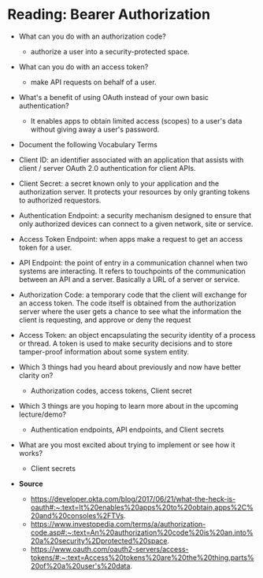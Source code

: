 # Reading: Bearer Authorization

- What can you do with an authorization code?
    - authorize a user into a security-protected space.
- What can you do with an access token?
    - make API requests on behalf of a user.
- What's a benefit of using OAuth instead of your own basic authentication?
    - It enables apps to obtain limited access (scopes) to a user's data without giving away a user's password.

- Document the following Vocabulary Terms

- Client ID: an identifier associated with an application that assists with client / server OAuth 2.0 authentication for client APIs.
- Client Secret:  a secret known only to your application and the authorization server. It protects your resources by only granting tokens to authorized requestors.
- Authentication Endpoint: a security mechanism designed to ensure that only authorized devices can connect to a given network, site or service.
- Access Token Endpoint: when apps make a request to get an access token for a user.
- API Endpoint: the point of entry in a communication channel when two systems are interacting. It refers to touchpoints of the communication between an API and a server. Basically a URL of a server or service.
- Authorization Code: a temporary code that the client will exchange for an access token. The code itself is obtained from the authorization server where the user gets a chance to see what the information the client is requesting, and approve or deny the request
- Access Token: an object encapsulating the security identity of a process or thread. A token is used to make security decisions and to store tamper-proof information about some system entity.

- Which 3 things had you heard about previously and now have better clarity on?
    - Authorization codes, access tokens, Client secret
- Which 3 things are you hoping to learn more about in the upcoming lecture/demo?
    - Authentication endpoints, API endpoints, and Client secrets
- What are you most excited about trying to implement or see how it works?
    - Client secrets

- **Source**
    - https://developer.okta.com/blog/2017/06/21/what-the-heck-is-oauth#:~:text=It%20enables%20apps%20to%20obtain,apps%2C%20and%20consoles%2FTVs.
    - https://www.investopedia.com/terms/a/authorization-code.asp#:~:text=An%20authorization%20code%20is%20an,into%20a%20security%2Dprotected%20space.
    - https://www.oauth.com/oauth2-servers/access-tokens/#:~:text=Access%20tokens%20are%20the%20thing,parts%20of%20a%20user's%20data.